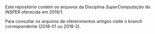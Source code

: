 Este repositório contém os arquivos da Disciplina *SuperComputação* do INSPER oferecida em 2019/1. 

Para consultar os arquivos de oferecimentos antigos visite o branch correspondente (2018-01 ou 2018-2).

